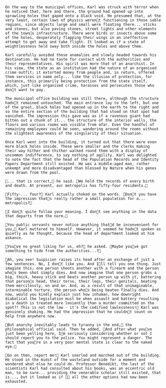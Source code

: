 	On the way to the municipal offices, Karl was struck with terror when he noticed that, here and there, the ground had opened up into sprawling holes that gaped onto a black void. He presumed that, at the very least, certain laws of physics werent functioning in those sable regions, since objects large and small were floating there... sticks and stones, but also paving stones, street lights and other elements of the towns infrastructure. There were birds or insects above some of the holes, desperately flapping their wings in an ineffective attempt to get away and take flight. It looked as if a state of weightlessness held sway both inside the holes and above them.

	Karl carefully avoided these anomalies and slowly headed towards his destination. He had no taste for contact with the authorities and their representatives. His spirit was more that of an anarchist. In his view, the state as an institution had the nature of an organised crime outfit; it extorted money from people and, in return, offered them services in name only... like the illusion of protection, for instance, this primarily being protection from the state itself, which, just like organised crime, harasses and persecutes those who dont want to pay. 

	The municipal office building was still there, although the structure hadnt remained untouched. The main entrance lay to the left, but one of the great, black holes had opened up in the earth to the right and so the entire section of the building that had stood on that spot had vanished. The impression this gave was as if a ravenous giant had bitten out a chunk of it... the structure of the interior walls, the floors and various rooms was visible from afar. Even the handful of remaining employees could be seen, wandering around the rooms without the slightest awareness of the singularity of their situation. 

	Once Karl went into the building, it turned out that there were even more black holes inside. These were smaller and the clerks making their way hither and thither walked round them with a display of uncommon indifference, to say nothing of agility. Karl was delighted to note the fact that the head of the Population Records and Identity Papers Department still existed. He was a middle-aged man, rather unkempt and more disadvantaged than blessed by Nature when his genes were drawn from the pool.

	... that is correct, he said. We hold the records of every birth and death. At present, our metropolis has fifty-four residents.

	Fifty-... four? Karl actually choked on the words. Dont you have the impression thats really rather a small population for a... metropolis?

	I dont quite follow your meaning. I dont see anything in the data that departs from the norm.

	You public servants never notice anything thatd be inconvenient for you, Karl muttered to himself. However, it seemed he hadnt spoken as quietly as he thought, because the head of department looked at him askance.

	Youve no great liking for us, eh? he asked. Maybe youve got something to hide from the authorities...?

	Ah, you see! Suspicion raises its head after an exchange of just a few sentences. No, I dont like you. And Ill tell you one thing. Just imagine this; one person shoots another with a firearm and the person whos been shot simply dies. And now imagine that one person grabs a big, thick, heavy stick and beats another person up with it, battering that persons head, their torso, their legs, their genitals, beating them mercilessly, on and on. And, as a result of that unimaginable, interminable torture, the person whos being beaten finally dies. And now, would you kindly explain just how inhuman, how downright diabolical the legislation must be when assault and battery resulting in a death is treated more leniently than a murder committed on the spot?! This is not the law - it's the codified lawlessness! Karl was genuinely shaking. He had the impression that he couldnt count on help from anywhere now.

	But anarchy inevitably leads to tyranny in the end, the philosophical official said. Then he added, And after what youve just been yelling here, Im seriously considering whether or not I should report you to the police. You might represent a danger. The fact that youre in a very poor mental state is clear to the naked eye.

	Go on then, report me! Karl snarled and marched out of the building. He stood in the midst of the wasteland outside for a moment and wondered what else he could do. Professor Benedikt, the last of the scientists Karl had consulted about his books, was an eccentric old man, to be sure... providing the venerable scholar still existed, that is..., but it looked as if  all the other options had now been exhausted. 
